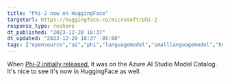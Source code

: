 ```yaml
---
title: "Phi-2 now on HuggingFace"
targeturl: https://huggingface.co/microsoft/phi-2
response_type: reshare
dt_published: "2023-12-20 18:37"
dt_updated: "2023-12-20 18:37 -05:00"
tags: ["opensource","ai","phi","languagemodel","smalllanguagemodel","huggingface","transformers","microsoft"]
---
```


When [Phi-2 initially released](/feed/microsoft-phi-2), it was on the Azure AI Studio Model Catalog. It's nice to see it's now in HuggingFace as well. 
